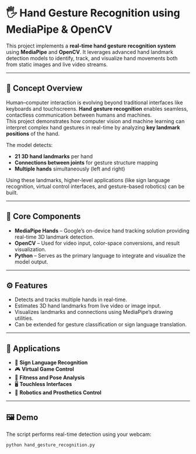 # 🖐️ Hand Gesture Recognition using MediaPipe & OpenCV

This project implements a **real-time hand gesture recognition system** using **MediaPipe** and **OpenCV**. It leverages advanced hand landmark detection models to identify, track, and visualize hand movements both from static images and live video streams.

---

## 🚀 Concept Overview

Human–computer interaction is evolving beyond traditional interfaces like keyboards and touchscreens. **Hand gesture recognition** enables seamless, contactless communication between humans and machines.  
This project demonstrates how computer vision and machine learning can interpret complex hand gestures in real-time by analyzing **key landmark positions** of the hand.

The model detects:
- **21 3D hand landmarks** per hand
- **Connections between joints** for gesture structure mapping
- **Multiple hands** simultaneously (left and right)

Using these landmarks, higher-level applications (like sign language recognition, virtual control interfaces, and gesture-based robotics) can be built.

---

## 🧠 Core Components

- **MediaPipe Hands** – Google’s on-device hand tracking solution providing real-time 3D landmark detection.
- **OpenCV** – Used for video input, color-space conversions, and result visualization.
- **Python** – Serves as the primary language to integrate and visualize the model output.

---

## ⚙️ Features

- Detects and tracks multiple hands in real-time.
- Estimates 3D hand landmarks from live video or image input.
- Visualizes landmarks and connections using MediaPipe’s drawing utilities.
- Can be extended for gesture classification or sign language translation.

---

## 🧩 Applications

- 🤟 **Sign Language Recognition**
- 🎮 **Virtual Game Control**
- 🧘 **Fitness and Pose Analysis**
- 🖥️ **Touchless Interfaces**
- 🦾 **Robotics and Prosthetics Control**

---

## 🖼️ Demo

The script performs real-time detection using your webcam:

```bash
python hand_gesture_recognition.py
